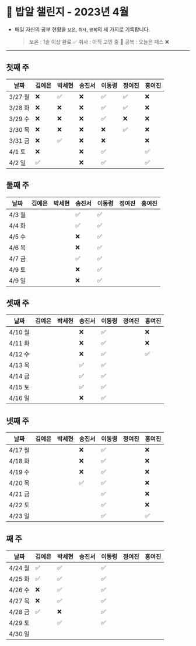 # 🍚 밥알 챌린지 - 2023년 4월
- 매일 자신의 공부 현황을 `보온`, `취사`, `공복`의 세 가지로 기록합니다.
    
    > 보온 : 1솔 이상 완료 ✅
    취사 : 아직 고민 중 🤔
    공복 : 오늘은 패스 ❌
---

## 첫째 주

**날짜**|김예은|박세현|송진서|이동령|정여진|홍여진
---|---|---|---|---|---|---
3/27 월|❌|✅|❌|✅|✅|❌
3/28 화|❌|❌|❌|✅|✅|❌
3/29 수|❌|❌|❌|✅|❌|❌
3/30 목|❌|❌|❌|❌|✅|❌
3/31 금|❌|✅|❌|❌| |❌
4/1 토 |❌| |❌|✅| |✅
4/2 일 |✅| |❌|✅| |✅


## 둘째 주

**날짜**|김예은|박세현|송진서|이동령|정여진|홍여진
---|---|---|---|---|---|---
4/3 월| | |✅|✅ | | |
4/4 화| | |✅|✅| | |
4/5 수| | |❌ |✅| | |
4/6 목| | |❌ |✅| | |
4/7 금| | |✅ |✅| | |
4/9 토| | |❌ |✅| | |
4/9 일| | |❌|✅| | |


## 셋째 주

**날짜**|김예은|박세현|송진서|이동령|정여진|홍여진
---|---|---|---|---|---|---
4/10 월| | |❌ |✅| | ❌
4/11 화| | |❌ |✅| | ❌
4/12 수| | |❌ |✅| | ✅
4/13 목| | |✅|✅| | 
4/14 금| | |✅|✅| | 
4/15 토| | |✅ |✅| | 
4/16 일| | |❌ |✅| | 


## 넷째 주

**날짜**|김예은|박세현|송진서|이동령|정여진|홍여진
---|---|---|---|---|---|---
4/17 월| | |❌|✅| |❌
4/18 화| | |❌|✅| |❌
4/19 수| | |❌|✅| |❌
4/20 목| | |✅|✅| |❌
4/21 금| | | |✅| | ❌
4/22 토| | | |✅| | ❌
4/23 일| | | |✅| | ✅


## 째 주

**날짜**|김예은|박세현|송진서|이동령|정여진|홍여진
---|---|---|---|---|---|---
4/24 월|✅ | ✅| |✅| |
4/25 화|✅ | ✅| |✅| |
4/26 수|❌ | ✅| |✅| |
4/27 목|❌ | ✅| |✅| |
4/28 금|✅ | ❌| |✅| | 
4/29 토| | ✅| |✅| | 
4/30 일| | | | | | 

